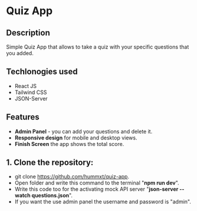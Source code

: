 # Quiz App

## Description
Simple Quiz App that allows to take a quiz with your specific questions that you added.

## Techlonogies used
- React JS
- Tailwind CSS
- JSON-Server

## Features
- **Admin Panel** - you can add your questions and delete it.
- **Responsive design** for mobile and desktop views.
- **Finish Screen** the app shows the total score.

## 1. Clone the repository:
- git clone https://github.com/hummxt/quiz-app.
- Open folder and write this command to the terminal "**npm run dev**".
- Write this code too for the activating mock API server "**json-server --watch questions.json**".
- If you want the use admin panel the username and password is "admin".
